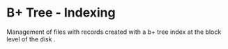 # B+ Tree - Indexing
Management of files with records created with a b+ tree index at the block level of the disk .
